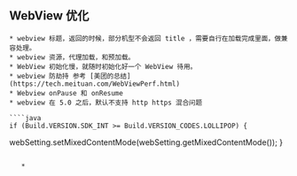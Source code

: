 ## WebView 优化

	* webview 标题，返回的时候，部分机型不会返回 title ，需要自行在加载完成里面，做兼容处理。
	* webview 资源，代理加载，和预加载。
	* WebView 初始化慢，就随时初始化好一个 WebView 待用。
	* webview 防劫持 参考 [美团的总结](https://tech.meituan.com/WebViewPerf.html)
	* Webview onPause 和 onResume
	* webview 在 5.0 之后，默认不支持 http https 混合问题 

	````java
	if (Build.VERSION.SDK_INT >= Build.VERSION_CODES.LOLLIPOP) {  
webSetting.setMixedContentMode(webSetting.getMixedContentMode()); 
 }  
 ````

 	* 